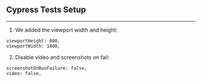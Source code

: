 ## Cypress Tests Setup

---

1. We added the viewport width and height:

```
viewportHeight: 800,
viewportWidth: 1400,
```

2. Disable video and screenshots on fail:

```
screenshotOnRunFailure: false,
video: false,
```
